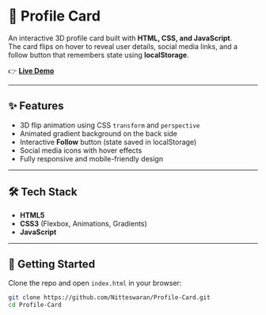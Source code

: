 # 🎴 Profile Card

An interactive 3D profile card built with **HTML, CSS, and JavaScript**.  
The card flips on hover to reveal user details, social media links, and a follow button that remembers state using **localStorage**.  

👉 **[Live Demo](https://nitteswaran.github.io/Profile-Card/)**

---

## ✨ Features
- 3D flip animation using CSS `transform` and `perspective`
- Animated gradient background on the back side
- Interactive **Follow** button (state saved in localStorage)
- Social media icons with hover effects
- Fully responsive and mobile-friendly design

---

## 🛠 Tech Stack
- **HTML5**
- **CSS3** (Flexbox, Animations, Gradients)
- **JavaScript**

---

## 🚀 Getting Started

Clone the repo and open `index.html` in your browser:

```bash
git clone https://github.com/Nitteswaran/Profile-Card.git
cd Profile-Card
